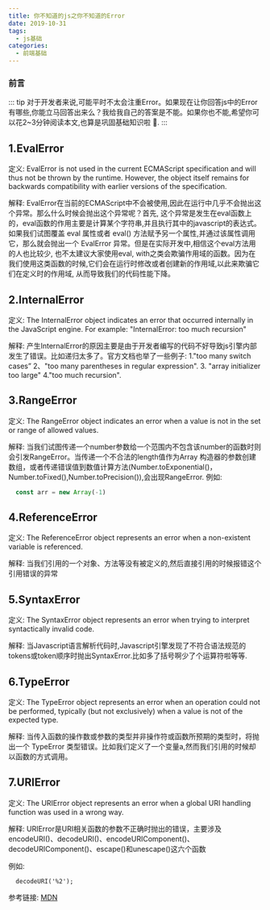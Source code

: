 ```yaml
---
title: 你不知道的js之你不知道的Error
date: 2019-10-31
tags:
  - js基础
categories:
  - 前端基础
---
```


### 前言
::: tip
对于开发者来说,可能平时不太会注重Error。如果现在让你回答js中的Error有哪些,你能立马回答出来么？我给我自己的答案是不能。如果你也不能,希望你可以花2~3分钟阅读本文,也算是巩固基础知识啦 🤝.
:::

## 1.EvalError

定义: EvalError is not used in the current ECMAScript specification and will thus not be thrown by the runtime. However, the object itself remains for backwards compatibility with earlier versions of the specification.

 解释: EvalError在当前的ECMAScript中不会被使用,因此在运行中几乎不会抛出这个异常。那么什么时候会抛出这个异常呢？首先, 这个异常是发生在eval函数上的，eval函数的作用主要是计算某个字符串,并且执行其中的javascript的表达式。如果我们试图覆盖 eval 属性或者 eval() 方法赋予另一个属性,并通过该属性调用它，那么就会抛出一个 EvalError 异常。但是在实际开发中,相信这个eval方法用的人也比较少, 也不太建议大家使用eval, with之类会欺骗作用域的函数。因为在我们使用这类函数的时候,它们会在运行时修改或者创建新的作用域,以此来欺骗它们在定义时的作用域, 从而导致我们的代码性能下降。

## 2.InternalError
定义: The InternalError object indicates an error that occurred internally in the JavaScript engine. For example: "InternalError: too much recursion"

解释: 产生InternalError的原因主要是由于开发者编写的代码不好导致js引擎内部发生了错误。比如递归太多了。官方文档也举了一些例子: 1."too many switch cases” 2、"too many parentheses in regular expression". 3. "array initializer too large" 4."too much recursion".

## 3.RangeError
定义: The RangeError object indicates an error when a value is not in the set or range of allowed values.

解释: 当我们试图传递一个number参数给一个范围内不包含该number的函数时则会引发RangeError。当传递一个不合法的length值作为Array 构造器的参数创建数组，或者传递错误值到数值计算方法(Number.toExponential()，Number.toFixed(),Number.toPrecision()),会出现RangeError.
例如:

```js
  const arr = new Array(-1)
```

## 4.ReferenceError
定义: The ReferenceError object represents an error when a non-existent variable is referenced.

解释: 当我们引用的一个对象、方法等没有被定义的,然后直接引用的时候报错这个引用错误的异常


## 5.SyntaxError

定义: The SyntaxError object represents an error when trying to interpret syntactically invalid code.

解释: 当Javascript语言解析代码时,Javascript引擎发现了不符合语法规范的tokens或token顺序时抛出SyntaxError.比如多了括号啊少了个运算符啦等等.


## 6.TypeError
定义: The TypeError object represents an error when an operation could not be performed, typically (but not exclusively) when a value is not of the expected type.

解释: 当传入函数的操作数或参数的类型并非操作符或函数所预期的类型时，将抛出一个 TypeError 类型错误。比如我们定义了一个变量a,然而我们引用的时候却以函数的方式调用。

## 7.URIError
定义: The URIError object represents an error when a global URI handling function was used in a wrong way.

解释: URIError是URI相关函数的参数不正确时抛出的错误，主要涉及encodeURI()、decodeURI()、encodeURIComponent()、decodeURIComponent()、escape()和unescape()这六个函数

例如:
```
  decodeURI('%2');
```

参考链接: [MDN](https://developer.mozilla.org/)